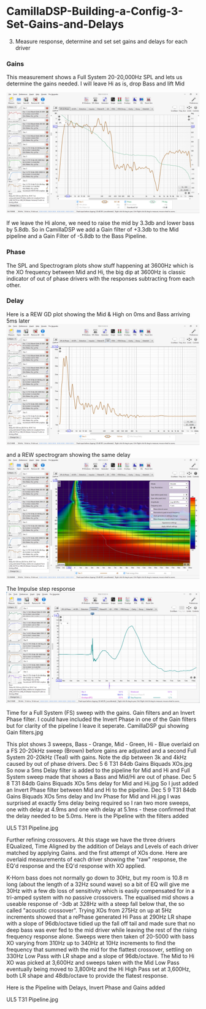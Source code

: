 # CamillaDSP-Building-a-Config-3-Set-Gains-and-Delays
3. Measure response, determine and set set gains and delays for each driver

### Gains
This measurement shows a Full System 20-20,000Hz SPL and lets us determine the gains needed. I will leave Hi as is, drop Bass and lift Mid

![alt text](<Images/Dec 5 5 T31 81db Fs 20-20kHz Biquads and XOs.jpg>)

If we leave the Hi alone, we need to raise the mid by 3.3db and lower bass by 5.8db. So in CamillaDSP we add a Gain filter of +3.3db to the Mid pipeline and a Gain Filter of -5.8db to the Bass Pipeline.

### Phase
The SPL and Spectrogram plots show stuff happening at 3600Hz which is the XO frequency between Mid and Hi, the big dip at 3600Hz is classic indicator of out of phase drivers with the responses subtracting from each other. 

### Delay
Here is a REW GD plot showing the Mid & High on 0ms and Bass arriving 5ms later
![alt text](<Images/Dec 5 5 T31 81db Fs 20-20kHz Biquads and XOs Group Delay.jpg>)

and a REW spectrogram showing the same delay
![alt text](<Images/Dec 5 5 T31 81db Fs 20-20kHz Biquads and XOs Spectrogram.jpg>)


The Impulse step response
![alt text](<Images/Dec 5 5 T31 81db Fs 20-20kHz Biquads and XOs Impulse.jpg>)

Time for a Full System (FS) sweep with the gains.
Gain filters and an Invert Phase filter. I could have included the Invert Phase in one of the Gain filters but for clarity of the pipeline I leave it seperate.
 CamillaDSP gui showing Gain filters.jpg

This plot shows 3 sweeps, Bass - Orange, Mid - Green, Hi - Blue overlaid on a FS 20-20kHz sweep (Brown) before gains are adjusted and a second Full System 20-20kHz (Teal) with gains. Note the dip between 3k and 4kHz caused by out of phase drivers.
 Dec 5 6 T31 84db Gains Biquads XOs.jpg
So now a 5ms Delay filter is added to the pipeline for Mid and Hi and Full System sweep made that shows a Bass and Mid/Hi are out of phase.
 Dec 5 8 T31 84db Gains Biquads XOs 5ms delay for Mid and Hi.jpg
So I just added an Invert Phase filter between Mid and Hi to the pipeline.
 Dec 5 9 T31 84db Gains Biquads XOs 5ms delay and Inv Phase for Mid and Hi.jpg
I was surprised at exactly 5ms delay being required so I ran two more sweeps, one with delay at 4.9ms and one with delay at 5.1ms - these confirmed that the delay needed to be 5.0ms.
Here is the Pipeline with the filters added
 
UL5 T31 Pipeline.jpg

Further refining crossovers.
At this stage we have the three drivers EQualized, Time Aligned by the addition of Delays and Levels of each driver matched by applying Gains. and the first attempt of XOs done. Here are overlaid measurements of each driver showing the "raw" response, the EQ'd response and the EQ'd response with XO applied.
 
K-Horn bass does not normally go down to 30Hz, but my room is 10.8 m long (about the length of a 32Hz sound wave) so a bit of EQ will give me 30Hz with a few db loss of sensitivity which is easily compensated for in a tri-amped system with no passive crossovers. 
   The equalised mid shows a useable response of -3db at 328Hz with a steep fall below that, the so called "acoustic crossover". Trying XOs from 275Hz on up at 5Hz increments showed that a rePhase generated Hi Pass at 290Hz LR shape with a slope of 96db/octave tidied up the fall off tail and made sure that no deep bass was ever fed to the mid driver while leaving the rest of the rising frequency response alone. 
Sweeps were then taken of 20-5000 with bass XO varying from 310Hz up to 340Hz at 10Hz increments to find the frequency that summed with the mid for the flattest crossover, settling on 330Hz Low Pass with LR shape and a slope of 96db/octave.
The Mid to Hi XO was picked at 3,600Hz and sweeps taken with the Mid Low Pass eventually being moved to 3,800Hz and the Hi High Pass set at 3,600Hz, both LR shape and 48db/octave to provide the flatest response.
 

Here is the Pipeline with Delays, Invert Phase and Gains added
 
UL5 T31 Pipeline.jpg

